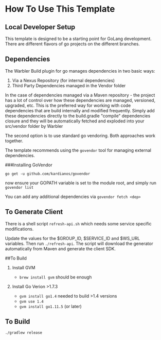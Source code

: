 How To Use This Template
========================

## Local Developer Setup

This template is designed to be a starting point for GoLang development.  
There are different flavors of go projects on the different branches.  

## Dependencies

The Warbler Build plugin for go manages dependencies in two basic ways:

1. Via a Nexus Repository (for internal dependencies)
2. Third Party Dependencies managed in the Vendor folder

In the case of dependencies managed via a Maven repository - the project has a lot of control over how these dependencies
are managed, versioned, upgraded, etc.  This is the preferred way for working with code dependencies that are build internally and 
modified frequently.  Simply add these dependencies directly to the build.gradle "compile" dependencies closure
and they will be automatically fetched and exploded into your src/vendor folder by Warbler

The second option is to use standard go vendoring.  Both approaches work together.

The template recommends using the `govendor` tool for managing external dependencies.

###Installing GoVendor

```go get -u github.com/kardianos/govendor```

now ensure your GOPATH variable is set to the module root, and simply run ```govendor list```

You can add any additional dependencies via ```govendor fetch <dep>```

## To Generate Client

There is a shell script `refresh-api.sh` which needs some service specific modifications.

Update the values for the $GROUP_ID, $SERVICE_ID and $WS_URL variables.  Then run `./refresh-api`.  The script will
download the generator automatically from Maven and generate the client SDK.

##To Build

1. Install GVM
    - ```brew install gvm``` should be enough

2. Install Go Verion >1.7.3
    - ```gvm install go1.4``` needed to build >1.4 versions
    - ```gvm use 1.4```
    - ```gvm install go1.11.5``` (or later)
    
## To Build

```
./gradlew release
```
